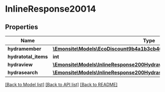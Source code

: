 # InlineResponse20014

## Properties
Name | Type | Description | Notes
------------ | ------------- | ------------- | -------------
**hydramember** | [**\Emonsite\Models\EcoDiscount9b4a1b3cb469f303a66926f3d9bc3ad0Jsonld[]**](EcoDiscount9b4a1b3cb469f303a66926f3d9bc3ad0Jsonld.md) |  | 
**hydratotal_items** | **int** |  | [optional] 
**hydraview** | [**\Emonsite\Models\InlineResponse200Hydraview**](InlineResponse200Hydraview.md) |  | [optional] 
**hydrasearch** | [**\Emonsite\Models\InlineResponse200Hydrasearch**](InlineResponse200Hydrasearch.md) |  | [optional] 

[[Back to Model list]](../../README.md#documentation-for-models) [[Back to API list]](../../README.md#documentation-for-api-endpoints) [[Back to README]](../../README.md)

